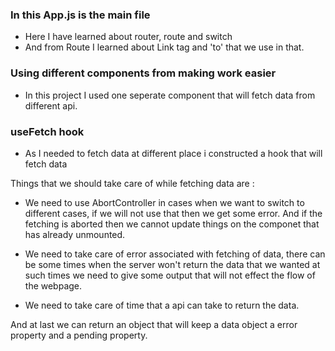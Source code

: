 ### In this App.js is the main file 

* Here I have learned about router, route and switch
* And from Route I learned about Link tag and 'to' that we use in that.

### Using different components from making work easier

* In this project I used one seperate component that will fetch data from different api.

### useFetch hook

* As I needed to fetch data at different place i constructed a hook that will fetch data 

Things that we should take care of while fetching data are : 
* We need to use AbortController in cases when we want to switch to different cases, if we will not use that then we get some error. And if the fetching is aborted 
 then we cannot update things on the componet that has already unmounted.
 
* We need to take care of error associated with fetching of data, there can be some times when the server won't return the data that we wanted at such times 
 we need to give some output that will not effect the flow of the webpage.
 
 * We need to take care of time that a api can take to return the data.

And at last we can return an object that will keep a data object a error property and a pending property.


